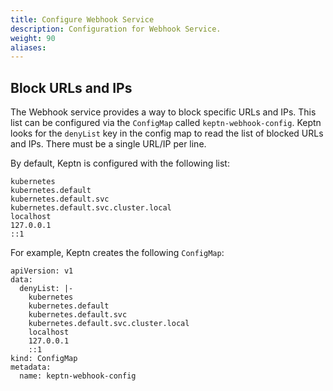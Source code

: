 ```yaml
---
title: Configure Webhook Service
description: Configuration for Webhook Service.
weight: 90
aliases:
---
```


## Block URLs and IPs

The Webhook service provides a way to block specific URLs and IPs. This list can be configured via the `ConfigMap` called `keptn-webhook-config`. Keptn looks for the `denyList` key in the config map to read the list of blocked URLs and IPs.
There must be a single URL/IP per line.

By default, Keptn is configured with the following list:

```
kubernetes
kubernetes.default
kubernetes.default.svc
kubernetes.default.svc.cluster.local
localhost
127.0.0.1
::1
```

For example, Keptn creates the following `ConfigMap`:

```
apiVersion: v1
data:
  denyList: |-
    kubernetes
    kubernetes.default
    kubernetes.default.svc
    kubernetes.default.svc.cluster.local
    localhost
    127.0.0.1
    ::1
kind: ConfigMap
metadata:
  name: keptn-webhook-config
```

